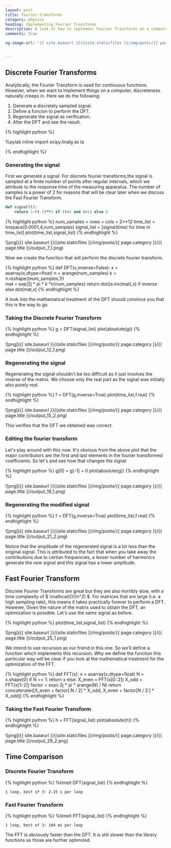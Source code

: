 ```yaml
---
layout: post
title: fourier-transforms
category: physics
heading: Implementing Fourier Transforms
description: A look at how to implement Fourier Transforms on a computer.
comments: true

og-image-url: "{{ site.baseurl }}{{site.staticfiles }}/img/posts/{{ page.category }}/{{ page.title }}/output_7_1.png"


---
```



## Discrete Fourier Transforms
Analytically, the Fourier Transform is used for continuous functions. However, when we want to implement things on a computer, discreteness naturally creeps in. 
Here we do the following:
1. Generate a discretely sampled signal.
2. Define a funcion to perform the DFT.
3. Regenerate the signal as verification.
4. Alter the DFT and see the result.

{% highlight python %}

%pylab inline
import scipy.linalg as la

{% endhighlight %}

### Generating the signal

First we generate a signal. For discrete fourier transforms,the signal is sampled at a finite number of points after regular intervals, which we attribute to the response time of the measuring apparatus. The number of samples is a power of 2 for reasons that will be clear later when we discuss the Fast Fourier Transform.


<!-- {% highlight python %} -->
```ruby
def signal(t):
    return 1-(t-2)**2 if (t<3 and t>1) else 0
```
<!-- {% endhighlight %} -->

{% highlight python %}
num_samples = rows = cols = 2**12
time_list  = linspace(0.0001,4,num_samples)
signal_list = [signal(time) for time in time_list]
plot(time_list,signal_list)
{% endhighlight %}

![png]({{ site.baseurl }}{{site.staticfiles }}/img/posts/{{ page.category }}/{{ page.title }}/output_7_1.png)


Now we create the function that will perform the discrete fourier transform.

{% highlight python %}
def DFT(x,inverse=False):
    x = asarray(x,dtype=float)
    n = arange(num_samples)
    k = n.reshape((num_samples,1))        
    mat = exp(2j * pi * k *n/num_samples)
    return dot(la.inv(mat),x) if inverse else dot(mat,x)
{% endhighlight %}

A look into the mathematical treatment of the DFT should convince you that this is the way to go.

### Taking the Discrete Fourier Transform

{% highlight python %}
g = DFT(signal_list)
plot(absolute(g))
{% endhighlight %}

![png]({{ site.baseurl }}{{site.staticfiles }}/img/posts/{{ page.category }}/{{ page.title }}/output_12_1.png)


### Regenerating the signal

Regenerating the signal shouldn't be too difficult as it just involves the inverse of the matrix. We choose only the real part as the signal was initially also purely real.

{% highlight python %}
f = DFT(g,inverse=True)
plot(time_list,f.real)
{% endhighlight %}

![png]({{ site.baseurl }}{{site.staticfiles }}/img/posts/{{ page.category }}/{{ page.title }}/output_15_2.png)


This verifies that the DFT we obtained was correct.

### Editing the fourier transform

Let's play around with this now. It's obvious from the above plot that the major contributors are the first and last elements in the fourier transformed coefficients. So let's and see how that changes the signal

{% highlight python %}
g[0] = g[-1] =  0
plot(absolute(g))
{% endhighlight %}


![png]({{ site.baseurl }}{{site.staticfiles }}/img/posts/{{ page.category }}/{{ page.title }}/output_19_1.png)


### Regenerating the modified signal

{% highlight python %}
f = DFT(g,inverse=True)
plot(time_list,f.real)
{% endhighlight %}

![png]({{ site.baseurl }}{{site.staticfiles }}/img/posts/{{ page.category }}/{{ page.title }}/output_21_2.png)


Notice that the amplitude of the regenerated signal is a lot less than the original signal. This is attributed to the fact that when you take away the contributions due to certian frequencies, a lesser number of harmonics  generate the new signal and this signal has a lower amplitude.

## Fast Fourier Transform

Discrete Fourier Transforms are great but they are also horribly slow, with a time complexity of $ \mathcal{O}(n^2) $. For matrices that are large (i.e. a high sampling rate), this means it takes practically forever to perform a DFT. However, Given the nature of the matrix used to obtain the DFT, an optimization is possible. Let's use the same signal as before. 

{% highlight python %}
plot(time_list,signal_list)
{% endhighlight %}

![png]({{ site.baseurl }}{{site.staticfiles }}/img/posts/{{ page.category }}/{{ page.title }}/output_25_1.png)


We intend to use recursion as our friend in this one. So we'll define a function which implements this recursion. Why we define the function this particular way will be clear if you look at the mathematical treatment for the optimization of the FFT.

{% highlight python %}
def FFT(x):
    x = asarray(x,dtype=float)
    N = x.shape[0]
    if N == 1:
        return x
    else:
        X_even = FFT(x[0::2])
        X_odd = FFT(x[1::2])
        factor = exp(-2j * pi * arange(N) / N)
        return concatenate([X_even + factor[:N / 2] * X_odd, X_even + factor[N / 2:] * X_odd])
{% endhighlight %}

### Taking the Fast Fourier Transform

{% highlight python %}
h = FFT(signal_list)
plot(absolute(h))
{% endhighlight %}


![png]({{ site.baseurl }}{{site.staticfiles }}/img/posts/{{ page.category }}/{{ page.title }}/output_29_2.png)


## Time Comparison


### Discrete Fourier Transform


{% highlight python %}
%timeit DFT(signal_list) 
{% endhighlight %}

    1 loop, best of 3: 2.15 s per loop
    

### Fast Fourier Transform

{% highlight python %}
%timeit FFT(signal_list)
{% endhighlight %}

    1 loop, best of 3: 104 ms per loop
    

The FFT is obviously faster than the DFT. It is still slower than the library functions as those are further optimized.

